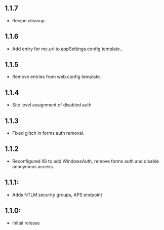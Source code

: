 ## 1.1.7
* Recipe cleanup
## 1.1.6
* Add entry for mc.url to appSettings.config template..
## 1.1.5
* Remove entries from web.config template.
## 1.1.4
* Site level assignment of disabled auth
## 1.1.3
* Fixed glitch in forms auth removal.
## 1.1.2
* Reconfigured IIS to add WindowsAuth, remove forms auth and disable anonymous access.
## 1.1.1:
* Adds NTLM security groups, APS endpoint
## 1.1.0:
* Initial release